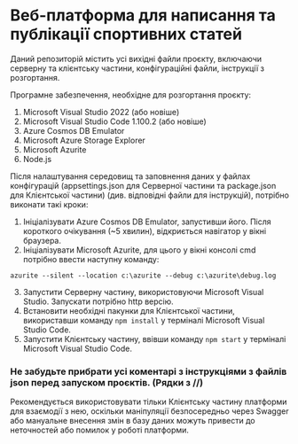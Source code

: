 # Веб-платформа для написання та публікації спортивних статей
Даний репозиторій містить усі вихідні файли проєкту, включаючи серверну та клієнтську частини, конфігураційні файли, інструкції з розгортання.

Програмне забезпечення, необхідне для розгортання проєкту:
1. Microsoft Visual Studio 2022 (або новіше)
2. Microsoft Visual Studio Code 1.100.2 (або новіше)
3. Azure Cosmos DB Emulator
4. Microsoft Azure Storage Explorer
5. Microsoft Azurite
6. Node.js

Після налаштування середовищ та заповнення даних у файлах конфігурацій (appsettings.json для Серверної частини та package.json для Клієнтської частини) (див. відповідні файли для інструкцій), потрібно виконати такі кроки:
1. Ініціалізувати Azure Cosmos DB Emulator, запустивши його. Після короткого очікування (~5 хвилин), відкриється навігатор у вікні браузера.
2. Ініціалізувати Microsoft Azurite, для цього у вікні консолі cmd потрібно ввести наступну команду: 
```
azurite --silent --location c:\azurite --debug c:\azurite\debug.log
```
3. Запустити Серверну частину, використовуючи Microsoft Visual Studio. Запускати потрібно http версію.
4. Встановити необхідні пакунки для Клієнтської частини, використавши команду ```npm install```
у терміналі Microsoft Visual Studio Code.
5. Запустити Клієнтську частину, ввівши команду ```npm start``` у терміналі Microsoft Visual Studio Code.

### **Не забудьте прибрати усі коментарі з інструкціями з файлів json перед запуском проєктів. (Рядки з //)**
Рекомендується використовувати тільки Клієнтську частину платформи для взаємодії з нею, оскільки маніпуляції безпосередньо через Swagger або мануальне внесення змін в базу даних можуть привести до неточностей або помилок у роботі платформи.
